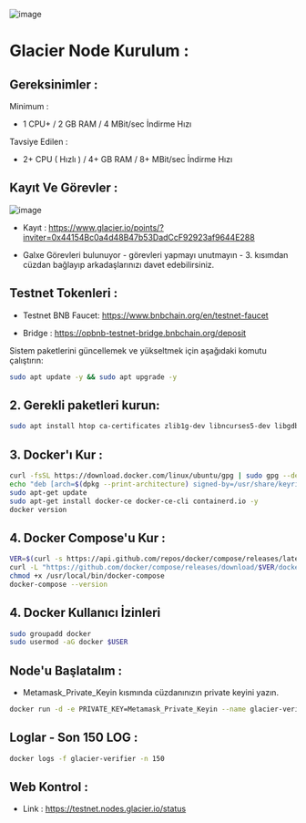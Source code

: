 ![image](https://github.com/user-attachments/assets/1a495447-e4a5-4f4f-9824-1feb0643c067)


# Glacier Node Kurulum : 

## Gereksinimler : 

Minimum : 

- 1 CPU+ / 2 GB RAM /  4 MBit/sec İndirme Hızı

Tavsiye Edilen : 

- 2+ CPU ( Hızlı ) / 4+ GB RAM / 8+ MBit/sec İndirme Hızı 

## Kayıt Ve Görevler : 

![image](https://github.com/user-attachments/assets/312b79b9-5e6f-4c9f-93a5-6fb63f491235)


- Kayıt : https://www.glacier.io/points/?inviter=0x44154Bc0a4d48B47b53DadCcF92923af9644E288

- Galxe Görevleri bulunuyor - görevleri yapmayı unutmayın - 3. kısımdan cüzdan bağlayıp arkadaşlarınızı davet edebilirsiniz.

## Testnet Tokenleri : 

- Testnet BNB Faucet: https://www.bnbchain.org/en/testnet-faucet

- Bridge : https://opbnb-testnet-bridge.bnbchain.org/deposit


Sistem paketlerini güncellemek ve yükseltmek için aşağıdaki komutu çalıştırın:

```bash
sudo apt update -y && sudo apt upgrade -y
```
## 2. Gerekli paketleri kurun:

```bash
sudo apt install htop ca-certificates zlib1g-dev libncurses5-dev libgdbm-dev libnss3-dev tmux iptables curl nvme-cli git wget make jq libleveldb-dev build-essential pkg-config ncdu tar clang bsdmainutils lsb-release libssl-dev libreadline-dev libffi-dev jq gcc screen unzip lz4 -y
```
## 3. Docker'ı Kur : 

```bash
curl -fsSL https://download.docker.com/linux/ubuntu/gpg | sudo gpg --dearmor -o /usr/share/keyrings/docker-archive-keyring.gpg
echo "deb [arch=$(dpkg --print-architecture) signed-by=/usr/share/keyrings/docker-archive-keyring.gpg] https://download.docker.com/linux/ubuntu $(lsb_release -cs) stable" | sudo tee /etc/apt/sources.list.d/docker.list > /dev/null
sudo apt-get update
sudo apt-get install docker-ce docker-ce-cli containerd.io -y
docker version
```

## 4. Docker Compose'u Kur : 

```bash
VER=$(curl -s https://api.github.com/repos/docker/compose/releases/latest | grep tag_name | cut -d '"' -f 4)
curl -L "https://github.com/docker/compose/releases/download/$VER/docker-compose-$(uname -s)-$(uname -m)" -o /usr/local/bin/docker-compose
chmod +x /usr/local/bin/docker-compose
docker-compose --version
```

## 4. Docker Kullanıcı İzinleri

```bash
sudo groupadd docker
sudo usermod -aG docker $USER
```

## Node'u Başlatalım :

- Metamask_Private_Keyin kısmında cüzdanınızın private keyini yazın. 

```bash
docker run -d -e PRIVATE_KEY=Metamask_Private_Keyin --name glacier-verifier docker.io/glaciernetwork/glacier-verifier:v0.0.1
```

## Loglar - Son 150 LOG : 

```bash
docker logs -f glacier-verifier -n 150
```

## Web Kontrol : 

- Link : https://testnet.nodes.glacier.io/status


